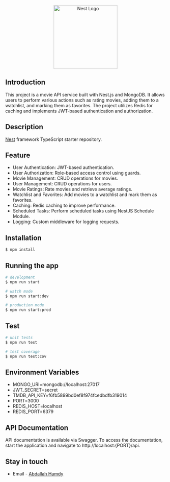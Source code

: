 <p align="center">
  <a href="http://nestjs.com/" target="blank"><img src="https://nestjs.com/img/logo-small.svg" width="200" alt="Nest Logo" /></a>
</p>

## Introduction

This project is a movie API service built with Nest.js and MongoDB. It allows users to perform various actions such as rating movies, adding them to a watchlist, and marking them as favorites. The project utilizes Redis for caching and implements JWT-based authentication and authorization.

## Description

[Nest](https://github.com/nestjs/nest) framework TypeScript starter repository.

## Feature

- User Authentication: JWT-based authentication.
- User Authorization: Role-based access control using guards.
- Movie Management: CRUD operations for movies.
- User Management: CRUD operations for users.
- Movie Ratings: Rate movies and retrieve average ratings.
- Watchlist and Favorites: Add movies to a watchlist and mark them as favorites.
- Caching: Redis caching to improve performance.
- Scheduled Tasks: Perform scheduled tasks using NestJS Schedule Module.
- Logging: Custom middleware for logging requests.

## Installation

```bash
$ npm install
```

## Running the app

```bash
# development
$ npm run start

# watch mode
$ npm run start:dev

# production mode
$ npm run start:prod
```

## Test

```bash
# unit tests
$ npm run test

# test coverage
$ npm run test:cov
```

## Environment Variables

- MONGO_URI=mongodb://localhost:27017
- JWT_SECRET=secret
- TMDB_API_KEY=f6fb5899bd0ef8f974fcedbdfb319014
- PORT=3000
- REDIS_HOST=localhost
- REDIS_PORT=6379

## API Documentation

API documentation is available via Swagger. To access the documentation, start the application and navigate to http://localhost:{PORT}/api.

## Stay in touch

- Email - [Abdallah Hamdy](abdallah.h.emam@gamil.com)
